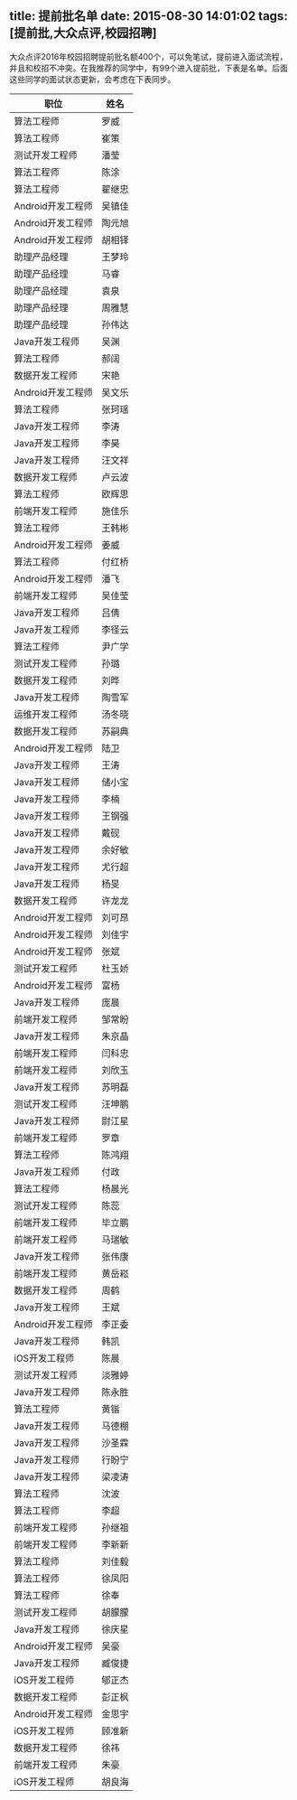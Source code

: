 title: 提前批名单
date: 2015-08-30 14:01:02
tags: [提前批,大众点评,校园招聘]
---
大众点评2016年校园招聘提前批名额400个，可以免笔试，提前进入面试流程，并且和校招不冲突。在我推荐的同学中，有99个进入提前批，下表是名单。后面这些同学的面试状态更新，会考虑在下表同步。

职位|姓名
---|---
算法工程师|罗威
算法工程师|崔策
测试开发工程师|潘莹
算法工程师|陈涂
算法工程师|翟继忠
Android开发工程师|吴镇佳
Android开发工程师|陶元旭
Android开发工程师|胡相铎
助理产品经理|王梦玲
助理产品经理|马睿
助理产品经理|袁泉
助理产品经理|周雅慧
助理产品经理|孙伟达
Java开发工程师|吴渊
算法工程师|郝阔
数据开发工程师|宋艳
Android开发工程师|吴文乐
算法工程师|张珂瑶
Java开发工程师|李涛
Java开发工程师|李昊
Java开发工程师|汪文祥
数据开发工程师|卢云波
算法工程师|欧辉思
前端开发工程师|施佳乐
算法工程师|王韩彬
Android开发工程师|姜威
算法工程师|付红桥
Android开发工程师|潘飞
前端开发工程师|吴佳莹
Java开发工程师|吕倩
Java开发工程师|李径云
算法工程师|尹广学
测试开发工程师|孙璐
数据开发工程师|刘晔
Java开发工程师|陶雪军
运维开发工程师|汤冬晓
数据开发工程师|苏嗣典
Android开发工程师|陆卫
Java开发工程师|王涛
Java开发工程师|储小宝
Java开发工程师|李楠
Java开发工程师|王钢强
Java开发工程师|戴砚
Java开发工程师|余好敏
Java开发工程师|尤行超
Java开发工程师|杨旻
数据开发工程师|许龙龙
Android开发工程师|刘可昂
Android开发工程师|刘佳宇
Android开发工程师|张斌
测试开发工程师|杜玉娇
Android开发工程师|富杨
Java开发工程师|庞晨
前端开发工程师|邹常盼
Java开发工程师|朱京晶
前端开发工程师|闫科忠
前端开发工程师|刘欣玉
Java开发工程师|苏明磊
测试开发工程师|汪坤鹏
Java开发工程师|尉江星
前端开发工程师|罗章
算法工程师|陈鸿翔
Java开发工程师|付政
算法工程师|杨晨光
测试开发工程师|陈蕊
前端开发工程师|毕立鹏
前端开发工程师|马瑞敏
Java开发工程师|张伟康
前端开发工程师|黄岳崧
数据开发工程师|周鹤
Java开发工程师|王斌
Android开发工程师|李正委
Java开发工程师|韩凯
iOS开发工程师|陈晨
测试开发工程师|淡雅婷
Java开发工程师|陈永胜
算法工程师|黄锴
Java开发工程师|马德棚
Java开发工程师|沙圣霖
Java开发工程师|行盼宁
Java开发工程师|梁凌涛
算法工程师|沈波
算法工程师|李超
前端开发工程师|孙继祖
前端开发工程师|李新新
算法工程师|刘佳毅
算法工程师|徐凤阳
算法工程师|徐奉
测试开发工程师|胡朦朦
Java开发工程师|徐庆星
Android开发工程师|吴豪
Java开发工程师|臧俊捷
iOS开发工程师|郇正杰
数据开发工程师|彭正枫
Android开发工程师|金思宇
iOS开发工程师|顾准新
数据开发工程师|徐祎
前端开发工程师|朱豪
iOS开发工程师|胡良海
